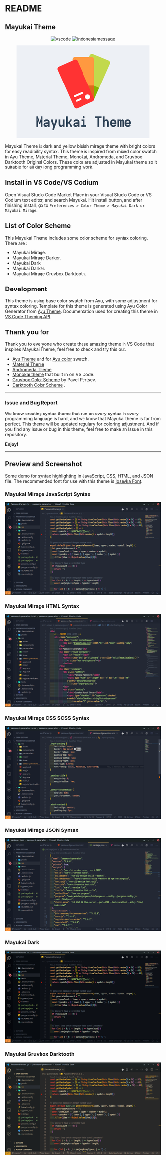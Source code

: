 # README

## Mayukai Theme

<div align="center">

[![vscode](https://img.shields.io/badge/VS%20Code-Theme-success?style=for-the-badge&labelColor=ffa323&color=ff6337)](https://github.com/GulajavaMinistudio/Mayukai-Theme) [![indonesiamessage](https://img.shields.io/badge/FROM-INDONESIA%20WITH%20LOVE-red?style=for-the-badge&labelColor=f66767&color=f0134d)](https://github.com/GulajavaMinistudio/Mayukai-Theme)

![heroPreview](https://raw.githubusercontent.com/GulajavaMinistudio/Mayukai-Theme/master/drawing_mayukai_heros_resize.png)

</div>

Mayukai Theme is dark and yellow bluish mirage theme with bright colors for easy readibility syntax. This theme is inspired from mixed  color swatch in Ayu Theme, Material Theme, Monokai, Andromeda, and Gruvbox Darktooth Original Colors. These color are adjusted in  Mayukai theme so it suitable for all day long programming work.

## Install in VS Code/VS Codium

Open Visual Studio Code Market Place in your Visual Studio Code or VS Codium text editor, and search Mayukai. Hit install button, and after finishing install, go to ```Preferences > Color Theme > Mayukai Dark or Mayukai Mirage```.

## List of Color Scheme

This Mayukai Theme includes some color scheme for syntax coloring. There are :

- Mayukai Mirage.
- Mayukai Mirage Darker.
- Mayukai Dark.
- Mayukai Darker.
- Mayukai Mirage Gruvbox Darktooth.

## Development

This theme is using base color swatch from Ayu, with some adjustment for syntax coloring. Template for this theme is generated using Ayu Color Generator from [Ayu Theme](https://github.com/ayu-theme/vscode-ayu). Documentation used for creating this theme in [VS Code Theming API](https://code.visualstudio.com/api/references/theme-color).

## Thank you for

Thank you to everyone who create these amazing theme in VS Code that inspires Mayukai Theme, feel free to check and try this out.

- [Ayu Theme](https://github.com/ayu-theme/vscode-ayu) and for [Ayu color](https://github.com/ayu-theme/ayu-colors) swatch.
- [Material Theme](https://github.com/material-theme/vsc-material-theme)
- [Andromeda Theme](https://github.com/EliverLara/Andromeda)
- [Monokai theme](https://github.com/microsoft/vscode/tree/master/extensions/theme-monokai) that built in on VS Code.
- [Gruvbox Color Scheme](https://github.com/morhetz/gruvbox) by Pavel Pertsev.
- [Darktooth Color Scheme](https://github.com/emacsfodder/emacs-theme-darktooth) .

---

### Issue and Bug Report

We know creating syntax theme that run on every syntax in every programming language is hard, and we know that Mayukai theme is far from perfect. This theme will be updated regulary for coloring adjustment. And if you find any issue or bug in this theme, feel free to make an Issue in this repository.

**Enjoy!**

---

## Preview and Screenshot

Some demo for syntax highlighting in JavaScript, CSS, HTML, and JSON file. The recommended font for use with this theme is [Iosevka Font](https://github.com/be5invis/Iosevka).

### Mayukai Mirage JavaScript Syntax

![Screenshot1](https://raw.githubusercontent.com/GulajavaMinistudio/Mayukai-Theme/master/scrdemo1.png)

### Mayukai Mirage HTML Syntax

![Screenshot2](https://raw.githubusercontent.com/GulajavaMinistudio/Mayukai-Theme/master/scrdemo2.png)

### Mayukai Mirage CSS SCSS Syntax

![Screenshot3](https://raw.githubusercontent.com/GulajavaMinistudio/Mayukai-Theme/master/scrdemo3.png)

### Mayukai Mirage JSON Syntax

![Screenshot4](https://raw.githubusercontent.com/GulajavaMinistudio/Mayukai-Theme/master/scrdemo4.png)

### Mayukai Dark

![Screenshot5](https://raw.githubusercontent.com/GulajavaMinistudio/Mayukai-Theme/master/scrdemo6.png)

### Mayukai Gruvbox Darktooth

![Screenshot6](https://raw.githubusercontent.com/GulajavaMinistudio/Mayukai-Theme/master/scrdemo5.png)
